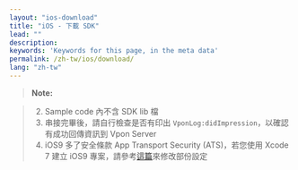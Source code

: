 ```yaml
---
layout: "ios-download"
title: "iOS - 下載 SDK"
lead: ""
description: 
keywords: 'Keywords for this page, in the meta data'
permalink: /zh-tw/ios/download/
lang: "zh-tw"
---
```



>**Note:**

>2. Sample code 內不含 SDK lib 檔
>3. 串接完畢後，請自行檢查是否有印出 `VponLog:didImpression`，以確認有成功回傳資訊到 Vpon Server
>4. iOS9 多了安全條款 App Transport Security (ATS)，若您使用 Xcode 7 建立 iOS9 專案，請參考[這篇]來修改部份設定

[升級最新SDK所需修改]: {{site.baseurl}}/zh-tw/ios/latest-news/update-to-SDK4_2_x/

[這篇]: ../latest-news/ios9ats/
